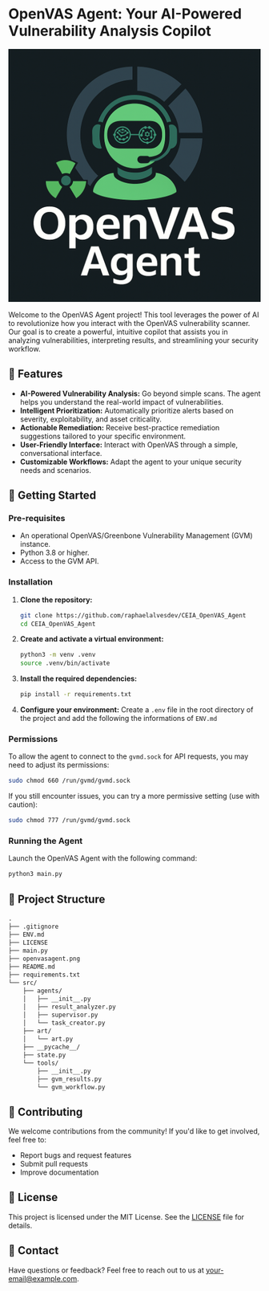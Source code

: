 # OpenVAS Agent: Your AI-Powered Vulnerability Analysis Copilot

![OpenVAS Agent Logo](openvasagent.png)

Welcome to the OpenVAS Agent project! This tool leverages the power of AI to revolutionize how you interact with the OpenVAS vulnerability scanner. Our goal is to create a powerful, intuitive copilot that assists you in analyzing vulnerabilities, interpreting results, and streamlining your security workflow.

## 🚀 Features

*   **AI-Powered Vulnerability Analysis:** Go beyond simple scans. The agent helps you understand the real-world impact of vulnerabilities.
*   **Intelligent Prioritization:** Automatically prioritize alerts based on severity, exploitability, and asset criticality.
*   **Actionable Remediation:** Receive best-practice remediation suggestions tailored to your specific environment.
*   **User-Friendly Interface:** Interact with OpenVAS through a simple, conversational interface.
*   **Customizable Workflows:** Adapt the agent to your unique security needs and scenarios.

## 🔧 Getting Started

### Pre-requisites

*   An operational OpenVAS/Greenbone Vulnerability Management (GVM) instance.
*   Python 3.8 or higher.
*   Access to the GVM API.

### Installation

1.  **Clone the repository:**
    ```bash
    git clone https://github.com/raphaelalvesdev/CEIA_OpenVAS_Agent
    cd CEIA_OpenVAS_Agent
    ```

2.  **Create and activate a virtual environment:**
    ```bash
    python3 -m venv .venv
    source .venv/bin/activate
    ```

3.  **Install the required dependencies:**
    ```bash
    pip install -r requirements.txt
    ```

4.  **Configure your environment:**
    Create a `.env` file in the root directory of the project and add the following the informations of `ENV.md`

### Permissions

To allow the agent to connect to the `gvmd.sock` for API requests, you may need to adjust its permissions:

```bash
sudo chmod 660 /run/gvmd/gvmd.sock
```

If you still encounter issues, you can try a more permissive setting (use with caution):

```bash
sudo chmod 777 /run/gvmd/gvmd.sock
```

### Running the Agent

Launch the OpenVAS Agent with the following command:

```bash
python3 main.py
```

## 📂 Project Structure

```
.
├── .gitignore
├── ENV.md
├── LICENSE
├── main.py
├── openvasagent.png
├── README.md
├── requirements.txt
└── src/
    ├── agents/
    │   ├── __init__.py
    │   ├── result_analyzer.py
    │   ├── supervisor.py
    │   └── task_creator.py
    ├── art/
    │   └── art.py
    ├── __pycache__/
    ├── state.py
    └── tools/
        ├── __init__.py
        ├── gvm_results.py
        └── gvm_workflow.py
```

## 🤝 Contributing

We welcome contributions from the community! If you'd like to get involved, feel free to:

*   Report bugs and request features
*   Submit pull requests
*   Improve documentation

## 📜 License

This project is licensed under the MIT License. See the [LICENSE](LICENSE) file for details.

## 📧 Contact

Have questions or feedback? Feel free to reach out to us at [your-email@example.com](mailto:your-email@example.com).